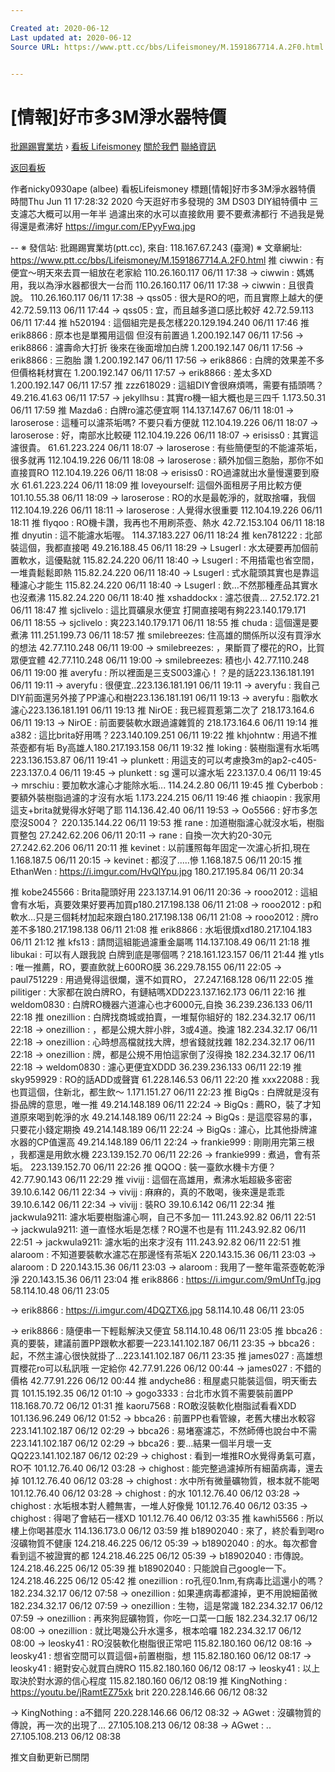 ```yaml
---

Created at: 2020-06-12
Last updated at: 2020-06-12
Source URL: https://www.ptt.cc/bbs/Lifeismoney/M.1591867714.A.2F0.html


---
```


# [情報]好市多3M淨水器特價


[批踢踢實業坊](https://www.ptt.cc/bbs/) › [看板 Lifeismoney](https://www.ptt.cc/bbs/Lifeismoney/index.html) [關於我們](https://www.ptt.cc/about.html) [聯絡資訊](https://www.ptt.cc/contact.html)

[返回看板](https://www.ptt.cc/bbs/Lifeismoney/index.html)

作者nicky0930ape (albee)
看板Lifeismoney
標題\[情報\]好市多3M淨水器特價
時間Thu Jun 11 17:28:32 2020
今天逛好市多發現的 3M DS03 DIY組特價中 三支濾芯大概可以用一年半 過濾出來的水可以直接飲用 要不要煮沸都行 不過我是覺得還是煮沸好 <https://imgur.com/EPyyFwq.jpg>

\-- ※ 發信站: 批踢踢實業坊(ptt.cc), 來自: 118.167.67.243 (臺灣) ※ 文章網址: <https://www.ptt.cc/bbs/Lifeismoney/M.1591867714.A.2F0.html>
推 ciwwin : 有便宜～明天來去買一組放在老家給 110.26.160.117 06/11 17:38
→ ciwwin : 媽媽用，我以為淨水器都很大一台而 110.26.160.117 06/11 17:38
→ ciwwin : 且很貴說。 110.26.160.117 06/11 17:38
→ qss05 : 很大是RO的吧，而且實際上越大的便 42.72.59.113 06/11 17:44
→ qss05 : 宜，而且越多道口感比較好 42.72.59.113 06/11 17:44
推 h520194 : 這個組完是長怎樣220.129.194.240 06/11 17:46
推 erik8866 : 原本也是單獨用這個 但沒有前置過 1.200.192.147 06/11 17:56
→ erik8866 : 濾壽命大打折 後來在後面增加白牌 1.200.192.147 06/11 17:56
→ erik8866 : 三胞胎 讚 1.200.192.147 06/11 17:56
→ erik8866 : 白牌的效果差不多 但價格耗材實在 1.200.192.147 06/11 17:57
→ erik8866 : 差太多XD 1.200.192.147 06/11 17:57
推 zzz618029 : 這組DIY會很麻煩嗎，需要有插頭嗎？ 49.216.41.63 06/11 17:57
→ jekyllhsu : 其實ro機一組大概也是三四千 1.173.50.31 06/11 17:59
推 Mazda6 : 白牌ro濾芯便宜啊 114.137.147.67 06/11 18:01
→ laroserose : 這種可以濾茶垢嗎? 不要只看方便就 112.104.19.226 06/11 18:07
→ laroserose : 好，南部水比較硬 112.104.19.226 06/11 18:07
→ erisiss0 : 其實這濾很貴。 61.61.223.224 06/11 18:07
→ laroserose : 有些簡便型的不能濾茶垢，很多就再 112.104.19.226 06/11 18:08
→ laroserose : 額外加個三胞胎，那你不如直接買RO 112.104.19.226 06/11 18:08
→ erisiss0 : RO過濾就出水量慢還要到廢水 61.61.223.224 06/11 18:09
推 loveyourself: 這個外面租房子用比較方便 101.10.55.38 06/11 18:09
→ laroserose : RO的水是最乾淨的，就取捨囉，我個 112.104.19.226 06/11 18:11
→ laroserose : 人覺得水很重要 112.104.19.226 06/11 18:11
推 flyqoo : RO機卡讚，我再也不用刷茶壺、熱水 42.72.153.104 06/11 18:18
推 dnyutin : 這不能濾水垢喔。 114.37.183.227 06/11 18:24
推 ken781222 : 北部裝這個，我都直接喝 49.216.188.45 06/11 18:29
→ LsugerI : 水太硬要再加個前置軟水，這優點就 115.82.24.220 06/11 18:40
→ LsugerI : 不用插電也省空間，一堆貴鬆鬆即熱 115.82.24.220 06/11 18:40
→ LsugerI : 式水龍頭其實也是靠這種濾心才能生 115.82.24.220 06/11 18:40
→ LsugerI : 飲…不然那種產品其實水也沒煮沸 115.82.24.220 06/11 18:40
推 xshaddockx : 濾芯很貴... 27.52.172.21 06/11 18:47
推 sjclivelo : 這比買礦泉水便宜 打開直接喝有夠223.140.179.171 06/11 18:55
→ sjclivelo : 爽223.140.179.171 06/11 18:55
推 chuda : 這個還是要煮沸 111.251.199.73 06/11 18:57
推 smilebreezes: 住高雄的關係所以沒有買淨水的想法 42.77.110.248 06/11 19:00
→ smilebreezes: ，果斷買了櫻花的RO，比賀眾便宜體 42.77.110.248 06/11 19:00
→ smilebreezes: 積也小 42.77.110.248 06/11 19:00
推 averyfu : 所以裡面是三支S003濾心！？是的話223.136.181.191 06/11 19:11
→ averyfu : 很便宜..223.136.181.191 06/11 19:11
→ averyfu : 我自己DIY前面還另外接了PP濾心和樹223.136.181.191 06/11 19:13
→ averyfu : 脂軟水濾心223.136.181.191 06/11 19:13
推 NirOE : 我已經買惹第二次了 218.173.164.6 06/11 19:13
→ NirOE : 前面要裝軟水跟過濾雜質的 218.173.164.6 06/11 19:14
推 a382 : 這比brita好用嗎？223.140.109.251 06/11 19:22
推 khjohntw : 用過不推 茶壺都有垢 By高雄人180.217.193.158 06/11 19:32
推 loking : 裝樹脂還有水垢嗎 223.136.153.87 06/11 19:41
→ plunkett : 用這支的可以考慮換3m的ap2-c405- 223.137.0.4 06/11 19:45
→ plunkett : sg 還可以濾水垢 223.137.0.4 06/11 19:45
→ mrschiu : 要加軟水濾心才能除水垢... 114.24.2.80 06/11 19:45
推 Cyberbob : 要額外裝樹脂過濾的才沒有水垢 1.173.224.215 06/11 19:46
推 chiaopin : 我家用這支+brita就覺得水好喝了耶 114.136.42.40 06/11 19:53
→ Oo5566 : 好市多怎麼沒S004？ 220.135.144.22 06/11 19:53
推 rane : 加道樹脂濾心就沒水垢，樹脂買整包 27.242.62.206 06/11 20:11
→ rane : 自換一次大約20-30元 27.242.62.206 06/11 20:11
推 kevinet : 以前護照每年固定一次濾心折扣,現在 1.168.187.5 06/11 20:15
→ kevinet : 都沒了.....慘 1.168.187.5 06/11 20:15
推 EthanWen : <https://i.imgur.com/HvQlYpu.jpg> 180.217.195.84 06/11 20:34

推 kobe245566 : Brita龍頭好用 223.137.14.91 06/11 20:36
→ rooo2012 : 這組會有水垢，真要效果好要再加買p180.217.198.138 06/11 21:08
→ rooo2012 : p和軟水...只是三個耗材加起來跟白180.217.198.138 06/11 21:08
→ rooo2012 : 牌ro差不多180.217.198.138 06/11 21:08
推 erik8866 : 水垢很煩xd180.217.104.183 06/11 21:12
推 kfs13 : 請問這組能過濾重金屬嗎 114.137.108.49 06/11 21:18
推 libukai : 可以有人跟我說 白牌到底是哪個嗎？218.161.123.157 06/11 21:44
推 ytls : 唯一推薦，RO，要直飲就上600RO膜 36.229.78.155 06/11 22:05
→ paul751229 : 用過覺得這很爛，還不如買RO， 27.247.168.128 06/11 22:05
推 pilitiger : 大家都在說白牌RO，有鏈結嗎XDD223.137.162.173 06/11 22:16
推 weldom0830 : 白牌RO機器六道濾心也才6000元,自換 36.239.236.133 06/11 22:18
推 onezillion : 白牌找商城或拍賣，一堆幫你組好的 182.234.32.17 06/11 22:18
→ onezillion : ，都是公規大胖小胖，3或4道。換濾 182.234.32.17 06/11 22:18
→ onezillion : 心時想高檔就找大牌，想省錢就找雜 182.234.32.17 06/11 22:18
→ onezillion : 牌，都是公規不用怕這家倒了沒得換 182.234.32.17 06/11 22:18
→ weldom0830 : 濾心更便宜XDDD 36.239.236.133 06/11 22:19
推 sky959929 : RO的話ADD或聲寶 61.228.146.53 06/11 22:20
推 xxx22088 : 我也買這個，住新北，都生飲～ 1.171.151.27 06/11 22:23
推 BigQs : 白牌就是沒有掛品牌的意思，唯一推 49.214.148.189 06/11 22:24
→ BigQs : 薦RO，裝了才知道原來喝到乾淨的水 49.214.148.189 06/11 22:24
→ BigQs : 是這麼容易的事，只要花小錢定期換 49.214.148.189 06/11 22:24
→ BigQs : 濾心，比其他掛牌濾水器的CP值還高 49.214.148.189 06/11 22:24
→ frankie999 : 剛剛用完第三根 ，我都還是用飲水機 223.139.152.70 06/11 22:26
→ frankie999 : 煮過，會有茶垢。 223.139.152.70 06/11 22:26
推 QQOQ : 裝一臺飲水機卡方便？ 42.77.90.143 06/11 22:29
推 vivijj : 這個在高雄用，煮沸水垢超級多密密 39.10.6.142 06/11 22:34
→ vivijj : 麻麻的，真的不敢喝，後來還是乖乖 39.10.6.142 06/11 22:34
→ vivijj : 裝RO 39.10.6.142 06/11 22:34
推 jackwula9211: 濾水垢要樹脂濾心啊，自己不多加一 111.243.92.82 06/11 22:51
→ jackwula9211: 道一直怪水垢是怎樣？RO還不也是有 111.243.92.82 06/11 22:51
→ jackwula9211: 濾水垢的出來才沒有 111.243.92.82 06/11 22:51
推 alaroom : 不知道要裝軟水濾芯在那邊怪有茶垢X 220.143.15.36 06/11 23:03
→ alaroom : D 220.143.15.36 06/11 23:03
→ alaroom : 我用了一整年電茶壺乾乾淨淨 220.143.15.36 06/11 23:04
推 erik8866 : <https://i.imgur.com/9mUnfTg.jpg> 58.114.10.48 06/11 23:05

→ erik8866 : <https://i.imgur.com/4DQZTX6.jpg> 58.114.10.48 06/11 23:05

→ erik8866 : 隨便串一下輕鬆解決又便宜 58.114.10.48 06/11 23:05
推 bbca26 : 真的要裝，建議前置PP跟軟水都要一223.141.102.187 06/11 23:35
→ bbca26 : 起，不然主濾心很快就掛了...223.141.102.187 06/11 23:35
推 james027 : 高雄想買櫻花ro可以私訊哦 一定給你 42.77.91.226 06/12 00:44
→ james027 : 不錯的價格 42.77.91.226 06/12 00:44
推 andyche86 : 租屋處只能裝這個，明天衝去買 101.15.192.35 06/12 01:10
→ gogo3333 : 台北市水質不需要裝前置PP 118.168.70.72 06/12 01:31
推 kaoru7568 : RO敢沒裝軟化樹脂試看看XDD 101.136.96.249 06/12 01:52
→ bbca26 : 前置PP也看管線，老舊大樓出水較容223.141.102.187 06/12 02:29
→ bbca26 : 易堵塞濾芯，不然師傅也說台中不需223.141.102.187 06/12 02:29
→ bbca26 : 要...結果一個半月壞一支QQ223.141.102.187 06/12 02:29
→ chighost : 看到一堆推RO水覺得勇氣可嘉，RO不 101.12.76.40 06/12 03:28
→ chighost : 能完整過濾掉所有細菌病毒，還去掉 101.12.76.40 06/12 03:28
→ chighost : 水中所有微量礦物質，根本就不能喝 101.12.76.40 06/12 03:28
→ chighost : 的水 101.12.76.40 06/12 03:28
→ chighost : 水垢根本對人體無害，一堆人好像覺 101.12.76.40 06/12 03:35
→ chighost : 得喝了會結石一樣XD 101.12.76.40 06/12 03:35
推 kawhi5566 : 所以樓上你喝甚麼水 114.136.173.0 06/12 03:59
推 b18902040 : 來了，終於看到喝ro沒礦物質不健康 124.218.46.225 06/12 05:39
→ b18902040 : 的水。每次都會看到這不被證實的都 124.218.46.225 06/12 05:39
→ b18902040 : 市傳說。 124.218.46.225 06/12 05:39
推 b18902040 : 只能說自己google一下。 124.218.46.225 06/12 05:42
推 onezillion : ro孔徑0.1nm,有病毒比這還小的嗎？ 182.234.32.17 06/12 07:58
→ onezillion : 如果連病毒都濾掉，更不用說細菌微 182.234.32.17 06/12 07:59
→ onezillion : 生物，這是常識 182.234.32.17 06/12 07:59
→ onezillion : 再來狗屁礦物質，你吃一口菜一口飯 182.234.32.17 06/12 08:00
→ onezillion : 就比喝幾公升水還多，根本哈囉 182.234.32.17 06/12 08:00
→ leosky41 : RO沒裝軟化樹脂很正常吧 115.82.180.160 06/12 08:16
→ leosky41 : 想省空間可以買這個+前置樹脂，想 115.82.180.160 06/12 08:17
→ leosky41 : 絕對安心就買白牌RO 115.82.180.160 06/12 08:17
→ leosky41 : 以上取決於對水源的信心程度 115.82.180.160 06/12 08:19
推 KingNothing : <https://youtu.be/jRamtEZ75xk> brit 220.228.146.66 06/12 08:32

→ KingNothing : a不錯阿 220.228.146.66 06/12 08:32
→ AGwet : 沒礦物質的傳說，再一次的出現了... 27.105.108.213 06/12 08:38
→ AGwet : .. 27.105.108.213 06/12 08:38

推文自動更新已關閉

